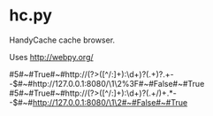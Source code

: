 # hc.py
HandyCache cache browser.

Uses http://webpy.org/


#5#~#True#~#http://(?>([^/:]+):\d+)?(.+)\?.+--$#~#http://127.0.0.1:8080/\1\2%3F#~#False#~#True
#5#~#True#~#http://(?>([^/:]+):\d+)?(.+/)+.*--$#~#http://127.0.0.1:8080/\1\2#~#False#~#True
